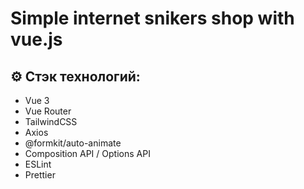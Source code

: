 # Simple internet snikers shop with vue.js

## ⚙️ Стэк технологий:

- Vue 3
- Vue Router
- TailwindCSS
- Axios
- @formkit/auto-animate
- Composition API / Options API
- ESLint
- Prettier
